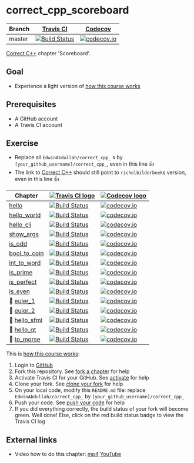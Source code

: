 # correct_cpp_scoreboard

Branch|[Travis CI](https://travis-ci.org)|[Codecov](https://www.codecov.io)
---|---|---
master|[![Build Status](https://travis-ci.org/EdwinAbdullah/correct_cpp_scoreboard.svg?branch=master)](https://travis-ci.org/EdwinAbdullah/correct_cpp_scoreboard)|[![codecov.io](https://codecov.io/github/EdwinAbdullah/correct_cpp_scoreboard/coverage.svg?branch=master)](https://codecov.io/github/EdwinAbdullah/correct_cpp_scoreboard/branch/master)

[Correct C++](https://github.com/richelbilderbeek/correct_cpp) chapter 'Scoreboard'.

## Goal

 * Experience a light version of [how this course works](https://github.com/richelbilderbeek/correct_cpp/blob/master/doc/how_this_course_works.md)

## Prerequisites


 * A GitHub account
 * A Travis CI account

## Exercise

 * Replace all `EdwinAbdullah/correct_cpp_` s by `[your_github_username]/correct_cpp_`, even in this line :+1:
 * The link to [Correct C++](https://github.com/richelbilderbeek/correct_cpp) should still point to `richelbilderbeek`s version, even in this line :+1:

Chapter|[![Travis CI logo](TravisCI.png)](https://travis-ci.org)|[![Codecov logo](Codecov.png)](https://www.codecov.io)
---|---|---
[hello](https://github.com/EdwinAbdullah/correct_cpp_hello)|[![Build Status](https://travis-ci.org/EdwinAbdullah/correct_cpp_hello.svg?branch=master)](https://travis-ci.org/EdwinAbdullah/correct_cpp_hello) | [![codecov.io](https://codecov.io/github/EdwinAbdullah/correct_cpp_hello/coverage.svg?branch=master)](https://codecov.io/github/EdwinAbdullah/correct_cpp_hello?branch=master)
[hello_world](https://github.com/EdwinAbdullah/correct_cpp_hello_world)|[![Build Status](https://travis-ci.org/EdwinAbdullah/correct_cpp_hello_world.svg?branch=master)](https://travis-ci.org/EdwinAbdullah/correct_cpp_hello_world) | [![codecov.io](https://codecov.io/github/EdwinAbdullah/correct_cpp_hello_world/coverage.svg?branch=master)](https://codecov.io/github/EdwinAbdullah/correct_cpp_hello_world?branch=master)
[hello_cli](https://github.com/EdwinAbdullah/correct_cpp_hello_cli)|[![Build Status](https://travis-ci.org/EdwinAbdullah/correct_cpp_hello_cli.svg?branch=master)](https://travis-ci.org/EdwinAbdullah/correct_cpp_hello_cli) | [![codecov.io](https://codecov.io/github/EdwinAbdullah/correct_cpp_hello_cli/coverage.svg?branch=master)](https://codecov.io/github/EdwinAbdullah/correct_cpp_hello_cli?branch=master)
[show_args](https://github.com/EdwinAbdullah/correct_cpp_show_args)|[![Build Status](https://travis-ci.org/EdwinAbdullah/correct_cpp_show_args.svg?branch=master)](https://travis-ci.org/EdwinAbdullah/correct_cpp_show_args) | [![codecov.io](https://codecov.io/github/EdwinAbdullah/correct_cpp_show_args/coverage.svg?branch=master)](https://codecov.io/github/EdwinAbdullah/correct_cpp_show_args?branch=master)
[is_odd](https://github.com/EdwinAbdullah/correct_cpp_is_odd)|[![Build Status](https://travis-ci.org/EdwinAbdullah/correct_cpp_is_odd.svg?branch=master)](https://travis-ci.org/EdwinAbdullah/correct_cpp_is_odd) | [![codecov.io](https://codecov.io/github/EdwinAbdullah/correct_cpp_is_odd/coverage.svg?branch=master)](https://codecov.io/github/EdwinAbdullah/correct_cpp_is_odd?branch=master)
[bool_to_coin](https://github.com/EdwinAbdullah/correct_cpp_bool_to_coin)|[![Build Status](https://travis-ci.org/EdwinAbdullah/correct_cpp_bool_to_coin.svg?branch=master)](https://travis-ci.org/EdwinAbdullah/correct_cpp_bool_to_coin) | [![codecov.io](https://codecov.io/github/EdwinAbdullah/correct_cpp_bool_to_coin/coverage.svg?branch=master)](https://codecov.io/github/EdwinAbdullah/correct_cpp_bool_to_coin?branch=master)
[int_to_word](https://github.com/EdwinAbdullah/correct_cpp_int_to_word)|[![Build Status](https://travis-ci.org/EdwinAbdullah/correct_cpp_int_to_word.svg?branch=master)](https://travis-ci.org/EdwinAbdullah/correct_cpp_int_to_word) | [![codecov.io](https://codecov.io/github/EdwinAbdullah/correct_cpp_int_to_word/coverage.svg?branch=master)](https://codecov.io/github/EdwinAbdullah/correct_cpp_int_to_word?branch=master)
[is_prime](https://github.com/EdwinAbdullah/correct_cpp_is_prime)|[![Build Status](https://travis-ci.org/EdwinAbdullah/correct_cpp_is_prime.svg?branch=master)](https://travis-ci.org/EdwinAbdullah/correct_cpp_is_prime) | [![codecov.io](https://codecov.io/github/EdwinAbdullah/correct_cpp_is_prime/coverage.svg?branch=master)](https://codecov.io/github/EdwinAbdullah/correct_cpp_is_prime?branch=master)
[is_perfect](https://github.com/EdwinAbdullah/correct_cpp_is_perfect)|[![Build Status](https://travis-ci.org/EdwinAbdullah/correct_cpp_is_perfect.svg?branch=master)](https://travis-ci.org/EdwinAbdullah/correct_cpp_is_perfect) | [![codecov.io](https://codecov.io/github/EdwinAbdullah/correct_cpp_is_perfect/coverage.svg?branch=master)](https://codecov.io/github/EdwinAbdullah/correct_cpp_is_perfect?branch=master)
[is_even](https://github.com/EdwinAbdullah/correct_cpp_is_even)|[![Build Status](https://travis-ci.org/EdwinAbdullah/correct_cpp_is_even.svg?branch=master)](https://travis-ci.org/EdwinAbdullah/correct_cpp_is_even) | [![codecov.io](https://codecov.io/github/EdwinAbdullah/correct_cpp_is_even/coverage.svg?branch=master)](https://codecov.io/github/EdwinAbdullah/correct_cpp_is_even?branch=master)
:construction: [euler_1](https://github.com/EdwinAbdullah/correct_cpp_euler_1)|[![Build Status](https://travis-ci.org/EdwinAbdullah/correct_cpp_euler_1.svg?branch=master)](https://travis-ci.org/EdwinAbdullah/correct_cpp_euler_1) | [![codecov.io](https://codecov.io/github/EdwinAbdullah/correct_cpp_euler_1/coverage.svg?branch=master)](https://codecov.io/github/EdwinAbdullah/correct_cpp_euler_1?branch=master)
:construction: [euler_2](https://github.com/EdwinAbdullah/correct_cpp_euler_2)|[![Build Status](https://travis-ci.org/EdwinAbdullah/correct_cpp_euler_2.svg?branch=master)](https://travis-ci.org/EdwinAbdullah/correct_cpp_euler_2) | [![codecov.io](https://codecov.io/github/EdwinAbdullah/correct_cpp_euler_2/coverage.svg?branch=master)](https://codecov.io/github/EdwinAbdullah/correct_cpp_euler_2?branch=master)
:construction: [hello_sfml](https://github.com/EdwinAbdullah/correct_cpp_hello_sfml)|[![Build Status](https://travis-ci.org/EdwinAbdullah/correct_cpp_hello_sfml.svg?branch=master)](https://travis-ci.org/EdwinAbdullah/correct_cpp_hello_sfml) | [![codecov.io](https://codecov.io/github/EdwinAbdullah/correct_cpp_hello_sfml/coverage.svg?branch=master)](https://codecov.io/github/EdwinAbdullah/correct_cpp_hello_sfml?branch=master)
:construction: [hello_qt](https://github.com/EdwinAbdullah/correct_cpp_hello_qt)|[![Build Status](https://travis-ci.org/EdwinAbdullah/correct_cpp_hello_qt.svg?branch=master)](https://travis-ci.org/EdwinAbdullah/correct_cpp_hello_qt) | [![codecov.io](https://codecov.io/github/EdwinAbdullah/correct_cpp_hello_qt/coverage.svg?branch=master)](https://codecov.io/github/EdwinAbdullah/correct_cpp_hello_qt?branch=master)
:construction: [to_morse](https://github.com/EdwinAbdullah/correct_cpp_to_morse)|[![Build Status](https://travis-ci.org/EdwinAbdullah/correct_cpp_to_morse.svg?branch=master)](https://travis-ci.org/EdwinAbdullah/correct_cpp_to_morse) | [![codecov.io](https://codecov.io/github/EdwinAbdullah/correct_cpp_to_morse/coverage.svg?branch=master)](https://codecov.io/github/EdwinAbdullah/correct_cpp_to_morse?branch=master)

This is [how this course works](https://github.com/richelbilderbeek/correct_cpp/blob/master/doc/how_this_course_works.md):

  1. Login to [GitHub](https://github.com/)
  2. Fork this repository. See [fork a chapter](https://github.com/richelbilderbeek/correct_cpp/blob/master/doc/fork_a_chapter.md) for help
  3. Activate Travis CI for your GitHub. See [activate](https://github.com/richelbilderbeek/correct_cpp/blob/master/doc/activate.md) for help 
  4. Clone your fork. See [clone your fork](https://github.com/richelbilderbeek/correct_cpp/blob/master/doc/clone_your_fork.md) for help
  5. On your local code, modify this `README.md` file: replace `EdwinAbdullah/correct_cpp_` by `[your_github_username]/correct_cpp_`
  6. Push your code. See [push your code](https://github.com/richelbilderbeek/correct_cpp/blob/master/doc/push_your_code.md) for help
  7. If you did everything correctly, the build status of your fork will become green. Well done! Else, click on the red build status badge to view the Travis CI log

## External links

 * Video how to do this chapter: [mp4](http://www.richelbilderbeek.nl/correct_cpp_scoreboard.mp4) [YouTube](https://youtu.be/QABP8qEeM9o)
